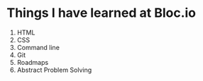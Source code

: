 # Things I have learned at Bloc.io

1. HTML
2. CSS
3. Command line
4. Git
5. Roadmaps
6. Abstract Problem Solving
